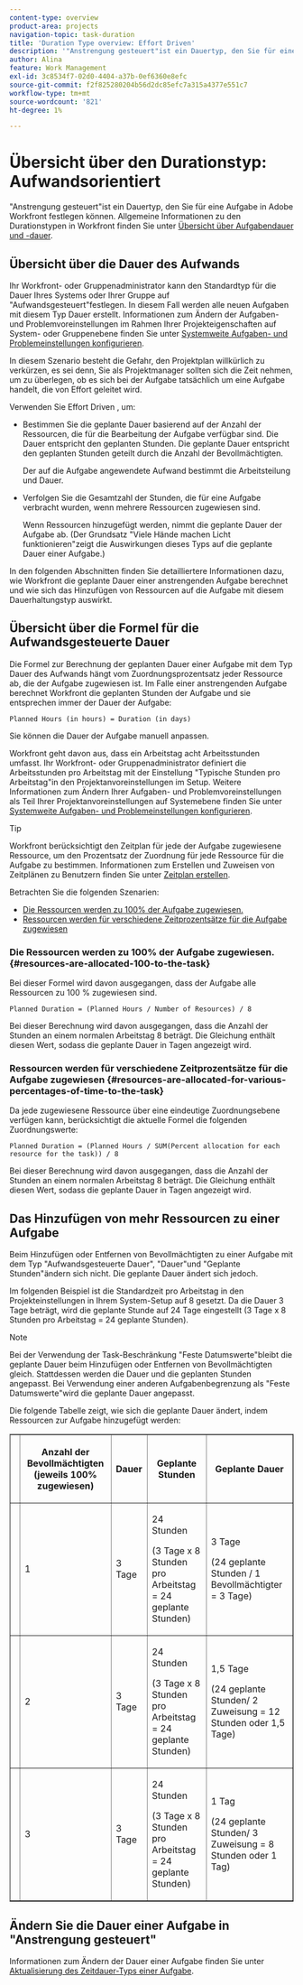 ```yaml
---
content-type: overview
product-area: projects
navigation-topic: task-duration
title: 'Duration Type overview: Effort Driven'
description: '"Anstrengung gesteuert"ist ein Dauertyp, den Sie für eine Aufgabe in Adobe Workfront festlegen können. Allgemeine Informationen zu den Durationstypen in Workfront finden Sie unter Übersicht über die Aufgabendauer und -dauer.'
author: Alina
feature: Work Management
exl-id: 3c8534f7-02d0-4404-a37b-0ef6360e8efc
source-git-commit: f2f825280204b56d2dc85efc7a315a4377e551c7
workflow-type: tm+mt
source-wordcount: '821'
ht-degree: 1%

---
```


# Übersicht über den Durationstyp: Aufwandsorientiert

&quot;Anstrengung gesteuert&quot;ist ein Dauertyp, den Sie für eine Aufgabe in Adobe Workfront festlegen können. Allgemeine Informationen zu den Durationstypen in Workfront finden Sie unter [Übersicht über Aufgabendauer und -dauer](../../../manage-work/tasks/taskdurtn/task-duration-and-duration-type.md).

## Übersicht über die Dauer des Aufwands

Ihr Workfront- oder Gruppenadministrator kann den Standardtyp für die Dauer Ihres Systems oder Ihrer Gruppe auf &quot;Aufwandsgesteuert&quot;festlegen. In diesem Fall werden alle neuen Aufgaben mit diesem Typ Dauer erstellt. Informationen zum Ändern der Aufgaben- und Problemvoreinstellungen im Rahmen Ihrer Projekteigenschaften auf System- oder Gruppenebene finden Sie unter [Systemweite Aufgaben- und Problemeinstellungen konfigurieren](../../../administration-and-setup/set-up-workfront/configure-system-defaults/set-task-issue-preferences.md).

In diesem Szenario besteht die Gefahr, den Projektplan willkürlich zu verkürzen, es sei denn, Sie als Projektmanager sollten sich die Zeit nehmen, um zu überlegen, ob es sich bei der Aufgabe tatsächlich um eine Aufgabe handelt, die von Effort geleitet wird.

Verwenden Sie Effort Driven , um:

* Bestimmen Sie die geplante Dauer basierend auf der Anzahl der Ressourcen, die für die Bearbeitung der Aufgabe verfügbar sind. Die Dauer entspricht den geplanten Stunden. Die geplante Dauer entspricht den geplanten Stunden geteilt durch die Anzahl der Bevollmächtigten.

   Der auf die Aufgabe angewendete Aufwand bestimmt die Arbeitsteilung und Dauer.

* Verfolgen Sie die Gesamtzahl der Stunden, die für eine Aufgabe verbracht wurden, wenn mehrere Ressourcen zugewiesen sind.

   Wenn Ressourcen hinzugefügt werden, nimmt die geplante Dauer der Aufgabe ab. (Der Grundsatz &quot;Viele Hände machen Licht funktionieren&quot;zeigt die Auswirkungen dieses Typs auf die geplante Dauer einer Aufgabe.)

In den folgenden Abschnitten finden Sie detailliertere Informationen dazu, wie Workfront die geplante Dauer einer anstrengenden Aufgabe berechnet und wie sich das Hinzufügen von Ressourcen auf die Aufgabe mit diesem Dauerhaltungstyp auswirkt.

## Übersicht über die Formel für die Aufwandsgesteuerte Dauer

Die Formel zur Berechnung der geplanten Dauer einer Aufgabe mit dem Typ Dauer des Aufwands hängt vom Zuordnungsprozentsatz jeder Ressource ab, die der Aufgabe zugewiesen ist. Im Falle einer anstrengenden Aufgabe berechnet Workfront die geplanten Stunden der Aufgabe und sie entsprechen immer der Dauer der Aufgabe:

```
Planned Hours (in hours) = Duration (in days)
```

Sie können die Dauer der Aufgabe manuell anpassen.

Workfront geht davon aus, dass ein Arbeitstag acht Arbeitsstunden umfasst. Ihr Workfront- oder Gruppenadministrator definiert die Arbeitsstunden pro Arbeitstag mit der Einstellung &quot;Typische Stunden pro Arbeitstag&quot;in den Projektanvoreinstellungen im Setup. Weitere Informationen zum Ändern Ihrer Aufgaben- und Problemvoreinstellungen als Teil Ihrer Projektanvoreinstellungen auf Systemebene finden Sie unter [Systemweite Aufgaben- und Problemeinstellungen konfigurieren](../../../administration-and-setup/set-up-workfront/configure-system-defaults/set-task-issue-preferences.md).

>[!TIP]
>
>Workfront berücksichtigt den Zeitplan für jede der Aufgabe zugewiesene Ressource, um den Prozentsatz der Zuordnung für jede Ressource für die Aufgabe zu bestimmen. Informationen zum Erstellen und Zuweisen von Zeitplänen zu Benutzern finden Sie unter [Zeitplan erstellen](../../../administration-and-setup/set-up-workfront/configure-timesheets-schedules/create-schedules.md).

Betrachten Sie die folgenden Szenarien:

* [Die Ressourcen werden zu 100% der Aufgabe zugewiesen.](#resources-are-allocated-100-to-the-task)
* [Ressourcen werden für verschiedene Zeitprozentsätze für die Aufgabe zugewiesen](#resources-are-allocated-for-various-percentages-of-time-to-the-task)

### Die Ressourcen werden zu 100% der Aufgabe zugewiesen. {#resources-are-allocated-100-to-the-task}

Bei dieser Formel wird davon ausgegangen, dass der Aufgabe alle Ressourcen zu 100 % zugewiesen sind.

```
Planned Duration = (Planned Hours / Number of Resources) / 8
```

Bei dieser Berechnung wird davon ausgegangen, dass die Anzahl der Stunden an einem normalen Arbeitstag 8 beträgt. Die Gleichung enthält diesen Wert, sodass die geplante Dauer in Tagen angezeigt wird.

### Ressourcen werden für verschiedene Zeitprozentsätze für die Aufgabe zugewiesen {#resources-are-allocated-for-various-percentages-of-time-to-the-task}

Da jede zugewiesene Ressource über eine eindeutige Zuordnungsebene verfügen kann, berücksichtigt die aktuelle Formel die folgenden Zuordnungswerte:

```
Planned Duration = (Planned Hours / SUM(Percent allocation for each resource for the task)) / 8
```

Bei dieser Berechnung wird davon ausgegangen, dass die Anzahl der Stunden an einem normalen Arbeitstag 8 beträgt. Die Gleichung enthält diesen Wert, sodass die geplante Dauer in Tagen angezeigt wird.

## Das Hinzufügen von mehr Ressourcen zu einer Aufgabe

Beim Hinzufügen oder Entfernen von Bevollmächtigten zu einer Aufgabe mit dem Typ &quot;Aufwandsgesteuerte Dauer&quot;, &quot;Dauer&quot;und &quot;Geplante Stunden&quot;ändern sich nicht. Die geplante Dauer ändert sich jedoch.

Im folgenden Beispiel ist die Standardzeit pro Arbeitstag in den Projekteinstellungen in Ihrem System-Setup auf 8 gesetzt. Da die Dauer 3 Tage beträgt, wird die geplante Stunde auf 24 Tage eingestellt (3 Tage x 8 Stunden pro Arbeitstag = 24 geplante Stunden).

>[!NOTE]
>
>Bei der Verwendung der Task-Beschränkung &quot;Feste Datumswerte&quot;bleibt die geplante Dauer beim Hinzufügen oder Entfernen von Bevollmächtigten gleich. Stattdessen werden die Dauer und die geplanten Stunden angepasst. Bei Verwendung einer anderen Aufgabenbegrenzung als &quot;Feste Datumswerte&quot;wird die geplante Dauer angepasst.

Die folgende Tabelle zeigt, wie sich die geplante Dauer ändert, indem Ressourcen zur Aufgabe hinzugefügt werden:

<table border="1" cellspacing="15" cellpadding="1"> 
 <col> 
 <col> 
 <col> 
 <col> 
 <col> 
 <thead> 
  <tr> 
   <th> </th> 
   <th> <p><strong>Anzahl der Bevollmächtigten (jeweils 100% zugewiesen)</strong> </p> </th> 
   <th> <p><strong>Dauer</strong> </p> </th> 
   <th> <p><strong>Geplante Stunden</strong> </p> </th> 
   <th><strong>Geplante Dauer</strong> </th> 
  </tr> 
 </thead> 
 <tbody> 
  <tr> 
   <td> </td> 
   <td> <p>1</p> </td> 
   <td> <p>3 Tage</p> </td> 
   <td> <p>24 Stunden</p> <p>(3 Tage x 8 Stunden pro Arbeitstag = 24 geplante Stunden)</p> </td> 
   <td> <p>3 Tage</p> <p>(24 geplante Stunden / 1 Bevollmächtigter = 3 Tage)</p> </td> 
  </tr> 
  <tr> 
   <td> </td> 
   <td> <p>2</p> </td> 
   <td> <p>3 Tage</p> </td> 
   <td> <p>24 Stunden</p> <p>(3 Tage x 8 Stunden pro Arbeitstag = 24 geplante Stunden)</p> </td> 
   <td> <p>1,5 Tage</p> <p>(24 geplante Stunden/ 2 Zuweisung = 12 Stunden oder 1,5 Tage)</p> </td> 
  </tr> 
  <tr> 
   <td> </td> 
   <td> <p>3</p> </td> 
   <td> <p>3 Tage</p> </td> 
   <td> <p>24 Stunden</p> <p>(3 Tage x 8 Stunden pro Arbeitstag = 24 geplante Stunden)</p> </td> 
   <td> <p>1 Tag</p> <p>(24 geplante Stunden/ 3 Zuweisung = 8 Stunden oder 1 Tag)</p> </td> 
  </tr> 
 </tbody> 
</table>

## Ändern Sie die Dauer einer Aufgabe in &quot;Anstrengung gesteuert&quot;

Informationen zum Ändern der Dauer einer Aufgabe finden Sie unter [Aktualisierung des Zeitdauer-Typs einer Aufgabe](../../../manage-work/tasks/taskdurtn/update-duration-type-of-task.md).

<!--
<p data-mc-conditions="QuicksilverOrClassic.Draft mode">(NOTE: replaced with new article linked above)</p>
-->

<!--
<ol data-mc-conditions="QuicksilverOrClassic.Draft mode">
<li value="1">Go to a task for which you want to change the Duration Type.</li>
<li value="2"> <p data-mc-conditions="QuicksilverOrClassic.Quicksilver">Click <strong>Task Details</strong> in the left panel, then in the Overview area click <strong>Duration Type</strong>. </p> </li>
<li value="3"> <p>Select <strong>Effort Driven</strong> from the drop-down menu.</p> </li>
<li value="4">Click <strong>Save</strong><strong>Changes</strong>.</li>
</ol>
-->
